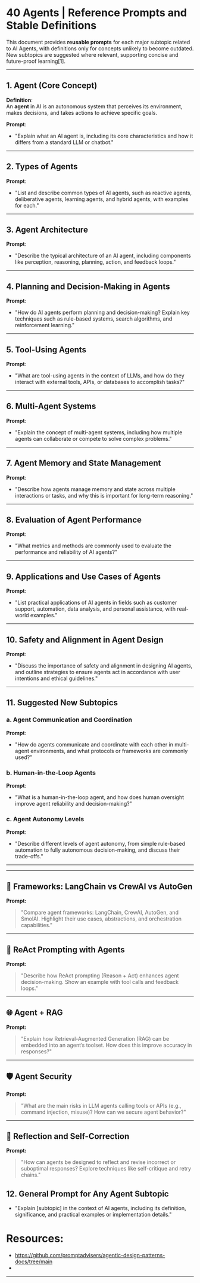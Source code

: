 
# 40 Agents | Reference Prompts and Stable Definitions

This document provides **reusable prompts** for each major subtopic related to AI Agents, with definitions only for concepts unlikely to become outdated. New subtopics are suggested where relevant, supporting concise and future-proof learning[1].

---

## 1. Agent (Core Concept)

**Definition**:  
An **agent** in AI is an autonomous system that perceives its environment, makes decisions, and takes actions to achieve specific goals.

**Prompt**:  
- "Explain what an AI agent is, including its core characteristics and how it differs from a standard LLM or chatbot."

---

## 2. Types of Agents

**Prompt**:  
- "List and describe common types of AI agents, such as reactive agents, deliberative agents, learning agents, and hybrid agents, with examples for each."

---

## 3. Agent Architecture

**Prompt**:  
- "Describe the typical architecture of an AI agent, including components like perception, reasoning, planning, action, and feedback loops."

---

## 4. Planning and Decision-Making in Agents

**Prompt**:  
- "How do AI agents perform planning and decision-making? Explain key techniques such as rule-based systems, search algorithms, and reinforcement learning."

---

## 5. Tool-Using Agents

**Prompt**:  
- "What are tool-using agents in the context of LLMs, and how do they interact with external tools, APIs, or databases to accomplish tasks?"

---

## 6. Multi-Agent Systems

**Prompt**:  
- "Explain the concept of multi-agent systems, including how multiple agents can collaborate or compete to solve complex problems."

---

## 7. Agent Memory and State Management

**Prompt**:  
- "Describe how agents manage memory and state across multiple interactions or tasks, and why this is important for long-term reasoning."

---

## 8. Evaluation of Agent Performance

**Prompt**:  
- "What metrics and methods are commonly used to evaluate the performance and reliability of AI agents?"

---

## 9. Applications and Use Cases of Agents

**Prompt**:  
- "List practical applications of AI agents in fields such as customer support, automation, data analysis, and personal assistance, with real-world examples."

---

## 10. Safety and Alignment in Agent Design

**Prompt**:  
- "Discuss the importance of safety and alignment in designing AI agents, and outline strategies to ensure agents act in accordance with user intentions and ethical guidelines."

---

## 11. Suggested New Subtopics

### a. Agent Communication and Coordination

**Prompt**:  
- "How do agents communicate and coordinate with each other in multi-agent environments, and what protocols or frameworks are commonly used?"

### b. Human-in-the-Loop Agents

**Prompt**:  
- "What is a human-in-the-loop agent, and how does human oversight improve agent reliability and decision-making?"

### c. Agent Autonomy Levels

**Prompt**:  
- "Describe different levels of agent autonomy, from simple rule-based automation to fully autonomous decision-making, and discuss their trade-offs."

---

---

## 🧩 Frameworks: LangChain vs CrewAI vs AutoGen
**Prompt:**  
> "Compare agent frameworks: LangChain, CrewAI, AutoGen, and SmolAI. Highlight their use cases, abstractions, and orchestration capabilities."

---

## 🔄 ReAct Prompting with Agents
**Prompt:**  
> "Describe how ReAct prompting (Reason + Act) enhances agent decision-making. Show an example with tool calls and feedback loops."

---
## 🌐 Agent + RAG
**Prompt:**  
> "Explain how Retrieval-Augmented Generation (RAG) can be embedded into an agent’s toolset. How does this improve accuracy in responses?"

---
## 🛡️ Agent Security
**Prompt:**  
> "What are the main risks in LLM agents calling tools or APIs (e.g., command injection, misuse)? How can we secure agent behavior?"

---

## 🧠 Reflection and Self-Correction
**Prompt:**  
> "How can agents be designed to reflect and revise incorrect or suboptimal responses? Explore techniques like self-critique and retry chains."


## 12. General Prompt for Any Agent Subtopic

- "Explain [subtopic] in the context of AI agents, including its definition, significance, and practical examples or implementation details."



# Resources:
- https://github.com/promptadvisers/agentic-design-patterns-docs/tree/main
- 

---
